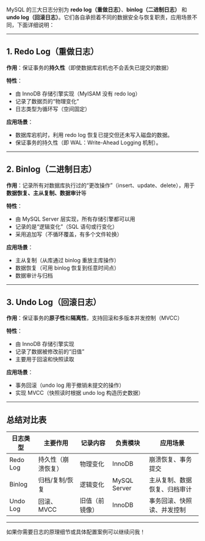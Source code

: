 MySQL 的三大日志分别为 **redo log（重做日志）**、**binlog（二进制日志）** 和 **undo log（回滚日志）**。它们各自承担着不同的数据安全与恢复职责，应用场景不同，下面详细说明：

---

## 1. Redo Log（重做日志）

**作用**：保证事务的**持久性**（即使数据库宕机也不会丢失已提交的数据）

**特性**：
- 由 InnoDB 存储引擎实现（MyISAM 没有 redo log）
- 记录了数据页的“物理变化”
- 日志类型为循环写（空间固定）

**应用场景**：
- 数据库宕机时，利用 redo log 恢复已提交但还未写入磁盘的数据。
- 保证事务的持久性（即 WAL：Write-Ahead Logging 机制）。

---

## 2. Binlog（二进制日志）

**作用**：记录所有对数据库执行过的“更改操作”（insert、update、delete），用于**数据恢复、主从复制、数据审计**等

**特性**：
- 由 MySQL Server 层实现，所有存储引擎都可以用
- 记录的是“逻辑变化”（SQL 语句或行变化）
- 采用追加写（不循环覆盖，有多个文件轮换）

**应用场景**：
- 主从复制（从库通过 binlog 重放主库操作）
- 数据恢复（可用 binlog 恢复到任意时间点）
- 数据审计与归档

---

## 3. Undo Log（回滚日志）

**作用**：保证事务的**原子性**和**隔离性**，支持回滚和多版本并发控制（MVCC）

**特性**：
- 由 InnoDB 存储引擎实现
- 记录了数据被修改前的“旧值”
- 主要用于回滚和快照读取

**应用场景**：
- 事务回滚（undo log 用于撤销未提交的操作）
- 实现 MVCC（快照读时根据 undo log 构造历史数据）

---

## 总结对比表

| 日志类型 | 主要作用           | 记录内容       | 负责模块     | 应用场景                     |
| -------- | ------------------ | -------------- | ------------ | ---------------------------- |
| Redo Log | 持久性（崩溃恢复） | 物理变化       | InnoDB       | 崩溃恢复、事务提交           |
| Binlog   | 归档/复制/恢复     | 逻辑变化       | MySQL Server | 主从复制、数据恢复、归档审计 |
| Undo Log | 回滚、MVCC         | 旧值（前镜像） | InnoDB       | 事务回滚、快照读、并发控制   |

---

如果你需要日志的原理细节或具体配置案例可以继续问我！